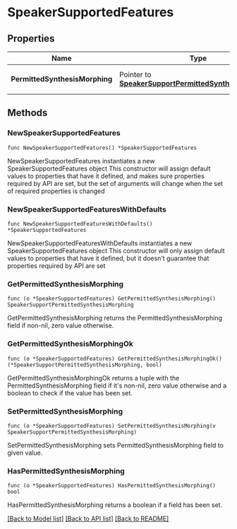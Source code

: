 # SpeakerSupportedFeatures

## Properties

Name | Type | Description | Notes
------------ | ------------- | ------------- | -------------
**PermittedSynthesisMorphing** | Pointer to [**SpeakerSupportPermittedSynthesisMorphing**](SpeakerSupportPermittedSynthesisMorphing.md) |  | [optional] [default to "ALL"]

## Methods

### NewSpeakerSupportedFeatures

`func NewSpeakerSupportedFeatures() *SpeakerSupportedFeatures`

NewSpeakerSupportedFeatures instantiates a new SpeakerSupportedFeatures object
This constructor will assign default values to properties that have it defined,
and makes sure properties required by API are set, but the set of arguments
will change when the set of required properties is changed

### NewSpeakerSupportedFeaturesWithDefaults

`func NewSpeakerSupportedFeaturesWithDefaults() *SpeakerSupportedFeatures`

NewSpeakerSupportedFeaturesWithDefaults instantiates a new SpeakerSupportedFeatures object
This constructor will only assign default values to properties that have it defined,
but it doesn't guarantee that properties required by API are set

### GetPermittedSynthesisMorphing

`func (o *SpeakerSupportedFeatures) GetPermittedSynthesisMorphing() SpeakerSupportPermittedSynthesisMorphing`

GetPermittedSynthesisMorphing returns the PermittedSynthesisMorphing field if non-nil, zero value otherwise.

### GetPermittedSynthesisMorphingOk

`func (o *SpeakerSupportedFeatures) GetPermittedSynthesisMorphingOk() (*SpeakerSupportPermittedSynthesisMorphing, bool)`

GetPermittedSynthesisMorphingOk returns a tuple with the PermittedSynthesisMorphing field if it's non-nil, zero value otherwise
and a boolean to check if the value has been set.

### SetPermittedSynthesisMorphing

`func (o *SpeakerSupportedFeatures) SetPermittedSynthesisMorphing(v SpeakerSupportPermittedSynthesisMorphing)`

SetPermittedSynthesisMorphing sets PermittedSynthesisMorphing field to given value.

### HasPermittedSynthesisMorphing

`func (o *SpeakerSupportedFeatures) HasPermittedSynthesisMorphing() bool`

HasPermittedSynthesisMorphing returns a boolean if a field has been set.


[[Back to Model list]](../README.md#documentation-for-models) [[Back to API list]](../README.md#documentation-for-api-endpoints) [[Back to README]](../README.md)


